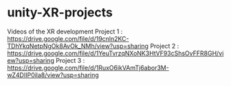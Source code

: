 # unity-XR-projects
Videos of the XR development 
Project 1 :  https://drive.google.com/file/d/19cnln2KC-TDhYkqNetpNgOk8AvOk_NMh/view?usp=sharing
Project 2 :  https://drive.google.com/file/d/1YeuTvrzqNXoNK3HtVF93cShsOvFFR8GH/view?usp=sharing
Project 3 :  https://drive.google.com/file/d/1RuxO6ikVAmTj6abor3M-wZ4DIIP0ila8/view?usp=sharing
